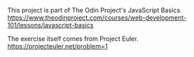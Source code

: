 This project is part of The Odin Project's JavaScript Basics.
https://www.theodinproject.com/courses/web-development-101/lessons/javascript-basics

The exercise itself comes from Project Euler.
https://projecteuler.net/problem=1